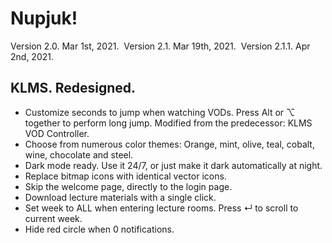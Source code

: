 # Nupjuk!
Version 2.0. Mar 1st, 2021.&nbsp;
Version 2.1. Mar 19th, 2021.&nbsp;
Version 2.1.1. Apr 2nd, 2021.&nbsp;
## KLMS. Redesigned.

- Customize seconds to jump when watching VODs. Press Alt or ⌥ together to perform long jump. Modified from the predecessor: KLMS VOD Controller.
- Choose from numerous color themes: Orange, mint, olive, teal, cobalt, wine, chocolate and steel. 
- Dark mode ready.  Use it 24/7, or just make it dark automatically at night.
- Replace bitmap icons with identical vector icons.
- Skip the welcome page, directly to the login page.
- Download lecture materials with a single click.
- Set week to ALL when entering lecture rooms. Press ↵ to scroll to current week.
- Hide red circle when 0 notifications.